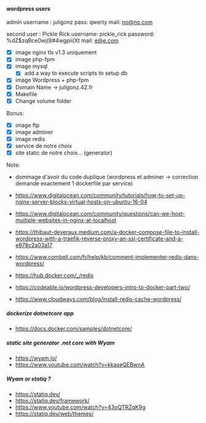 #### wordpress users

admin username : juligonz
pass: qwerty
mail: no@no.com

second user : Pickle Rick
username: pickle_rick
password: %dZ$zqBce0wj(8#4wgpii(Xt
mail: e@e.com

- [x] image nginx tls v1.3 uniquement
- [x] image php-fpm
- [x] image mysql
	- [x] add a way to execute scripts to setup db
- [x] image Wordpress + php-fpm
- [x] Domain Name -> juligonz.42.fr
- [x] Makefile
- [x] Change volume folder

Bonus:
- [x] image ftp
- [x] image adminer
- [x] image redis
- [x] service de notre choix
- [x] site static de notre choix... (generator)

Note:
 - dommage d'avoir du code duplique (wordpress et adminer -> correction demande exactement 1 dockerfile par service)

- https://www.digitalocean.com/community/tutorials/how-to-set-up-nginx-server-blocks-virtual-hosts-on-ubuntu-16-04
- https://www.digitalocean.com/community/questions/can-we-host-multiple-websites-in-nginx-at-localhost


- https://thibaut-deveraux.medium.com/a-docker-compose-file-to-install-wordpress-with-a-traefik-reverse-proxy-an-ssl-certificate-and-a-e878c2a03a17
- https://www.combell.com/fr/help/kb/comment-implementer-redis-dans-wordpress/

- https://hub.docker.com/_/redis
- https://codeable.io/wordpress-developers-intro-to-docker-part-two/

- https://www.cloudways.com/blog/install-redis-cache-wordpress/

##### dockerize dotnetcore app
- https://docs.docker.com/samples/dotnetcore/
##### static site generator .net core with Wyam
- https://wyam.io/
- https://www.youtube.com/watch?v=kkaseQEBwnA

##### Wyam or statiq ?
- https://statiq.dev/
- https://statiq.dev/framework/
- https://www.youtube.com/watch?v=43oQTRZqK9g
- https://statiq.dev/web/themes/

